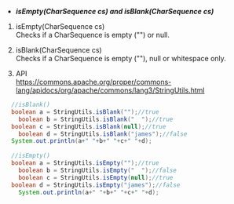* ***isEmpty(CharSequence cs) and isBlank(CharSequence cs)***  
1. isEmpty(CharSequence cs)  
Checks if a CharSequence is empty ("") or null.  
  
2. isBlank(CharSequence cs)  
Checks if a CharSequence is empty (""), null or whitespace only.  
3. API  
https://commons.apache.org/proper/commons-lang/apidocs/org/apache/commons/lang3/StringUtils.html
```java
  //isBlank()
  boolean a = StringUtils.isBlank("");//true
	boolean b = StringUtils.isBlank("  ");//true
  boolean c = StringUtils.isBlank(null);//true
	boolean d = StringUtils.isBlank("james");//false
  System.out.println(a+" "+b+" "+c+" "+d);
  
  //isEmpty()
  boolean a = StringUtils.isEmpty("");//true
	boolean b = StringUtils.isEmpty("  ");//false
	boolean c = StringUtils.isEmpty(null);//true
  boolean d = StringUtils.isEmpty("james");//false
	System.out.println(a+" "+b+" "+c+" "+d);
  
```
